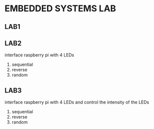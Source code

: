 # EMBEDDED SYSTEMS LAB

## LAB1 

## LAB2
interface raspberry pi with 4 LEDs
1. sequential
2. reverse
3. random

## LAB3
interface raspberry pi with 4 LEDs and control the intensity of the LEDs
1. sequential
2. reverse
3. random

